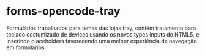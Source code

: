 # forms-opencode-tray
Formulários trabalhados para temas das lojas tray, contém tratamento para teclado costumizado de devices usando os novos types inputs do HTML5, e inserindo placeholders favorecendo uma melhor experiência de navegação em formulários
